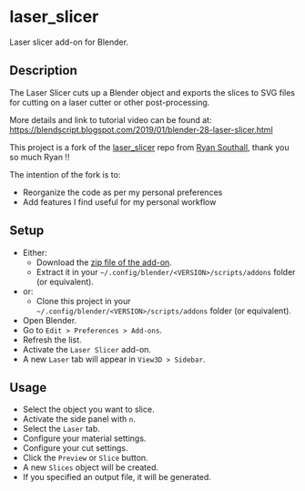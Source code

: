 # laser_slicer
Laser slicer add-on for Blender.


## Description
The Laser Slicer cuts up a Blender object and exports the slices to SVG files for cutting on a laser cutter or other post-processing.

More details and link to tutorial video can be found at: https://blendscript.blogspot.com/2019/01/blender-28-laser-slicer.html

This project is a fork of the [laser_slicer](https://github.com/rgsouthall/laser_slicer) repo from [Ryan Southall](https://github.com/rgsouthall), thank you so much Ryan !!

The intention of the fork is to:
* Reorganize the code as per my personal preferences
* Add features I find useful for my personal workflow


## Setup
* Either:
    * Download the [zip file of the add-on](https://github.com/clvLabs/laser_slicer/archive/refs/heads/master.zip).
    * Extract it in your `~/.config/blender/<VERSION>/scripts/addons` folder (or equivalent).
* or:
    * Clone this project in your `~/.config/blender/<VERSION>/scripts/addons` folder (or equivalent).
* Open Blender.
* Go to `Edit > Preferences > Add-ons`.
* Refresh the list.
* Activate the `Laser Slicer` add-on.
* A new `Laser` tab will appear in `View3D > Sidebar`.

## Usage
* Select the object you want to slice.
* Activate the side panel with `n`.
* Select the `Laser` tab.
* Configure your material settings.
* Configure your cut settings.
* Click the `Preview` or `Slice` button.
* A new `Slices` object will be created.
* If you specified an output file, it will be generated.
